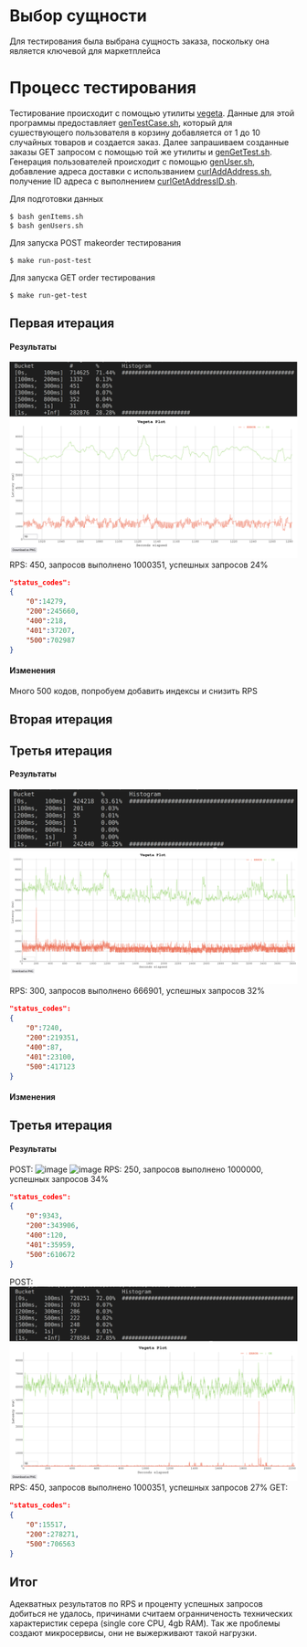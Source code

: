 # Выбор сущности
Для тестирования была выбрана сущность заказа, поскольку она является ключевой для маркетплейса
# Процесс тестирования
Тестирование происходит с помощью утилиты [vegeta](https://github.com/tsenart/vegeta). Данные для этой программы предоставляет [genTestCase.sh](https://github.com/go-park-mail-ru/2022_2_Base/blob/Base-5.2_srs_3/perf_test/genTestCase.sh), который для сушествующего пользователя в корзину добавляется от 1 до 10 случайных товаров и создается заказ.
Далее запрашиваем созданные заказы GET запросом с помощью той же утилиты и [genGetTest.sh](https://github.com/go-park-mail-ru/2022_2_Base/blob/Base-5.2_srs_3/perf_test/genGetTest.sh). Генерация пользователей происходит с помощью [genUser.sh](https://github.com/go-park-mail-ru/2022_2_Base/blob/Base-5.2_srs_3/perf_test/genUsers.sh), добавление адреса доставки с использванием [curlAddAddress.sh](https://github.com/go-park-mail-ru/2022_2_Base/blob/Base-5.2_srs_3/perf_test/curlAddAddress.sh), получение ID адреса с выполнением [curlGetAddressID.sh](https://github.com/go-park-mail-ru/2022_2_Base/blob/Base-5.2_srs_3/perf_test/curlGetAddressID.sh).

Для подготовки данных
```console
$ bash genItems.sh
$ bash genUsers.sh
```

Для запуска POST makeorder тестирования
```console
$ make run-post-test
```

Для запуска GET order тестирования
```console
$ make run-get-test
```
## Первая итерация
#### Результаты
![image](https://github.com/go-park-mail-ru/2022_2_Base/blob/Base-5.2_srs_3/perf_test/1/hist1.png)
![image](https://github.com/go-park-mail-ru/2022_2_Base/blob/Base-5.2_srs_3/perf_test/1/plot1.png)
RPS: 450, запросов выполнено 1000351, успешных запросов 24%
```json
"status_codes":
{
    "0":14279,
    "200":245660,
    "400":218,
    "401":37207,
    "500":702987
}
```
#### Изменения
Много 500 кодов, попробуем добавить индексы и снизить RPS
## Вторая итерация
## Третья итерация
#### Результаты
![image](https://github.com/go-park-mail-ru/2022_2_Base/blob/Base-5.2_srs_3/perf_test/3/hist3.png)
![image](https://github.com/go-park-mail-ru/2022_2_Base/blob/Base-5.2_srs_3/perf_test/3/plot3.png)
RPS: 300, запросов выполнено 666901, успешных запросов 32%
```json
"status_codes":
{
    "0":7240,
    "200":219351,
    "400":87,
    "401":23100,
    "500":417123
}
```
#### Изменения
## Третья итерация
#### Результаты
POST:
![image](https://github.com/go-park-mail-ru/2022_2_Base/blob/Base-5.2_srs_3/perf_test/5/hist4.png)
![image](https://github.com/go-park-mail-ru/2022_2_Base/blob/Base-5.2_srs_3/perf_test/5/plot4.png)
RPS: 250, запросов выполнено 1000000, успешных запросов 34%
```json 
"status_codes":
{
    "0":9343,
    "200":343906,
    "400":120,
    "401":35959,
    "500":610672
}
```
POST:
![image](https://github.com/go-park-mail-ru/2022_2_Base/blob/Base-5.2_srs_3/perf_test/5get/hist5.png)
![image](https://github.com/go-park-mail-ru/2022_2_Base/blob/Base-5.2_srs_3/perf_test/5get/plot5.png)
RPS: 450, запросов выполнено 1000351, успешных запросов 27%
GET:
```json 
"status_codes":
{
    "0":15517,
    "200":278271,
    "500":706563
}
```
## Итог
Адекватных результатов по RPS и проценту успешных запросов добиться не удалось,
причинами считаем огранниченость технических характеристик серера (single core CPU, 4gb RAM). Так же проблемы создают микросервисы, они не выжерживают такой нагрузки.
